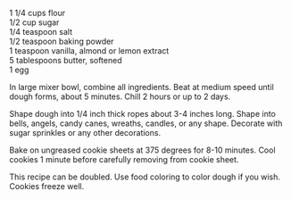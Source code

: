 ---
---

1 1/4 cups flour  
1/2 cup sugar  
1/4 teaspoon salt  
1/2 teaspoon baking powder  
1 teaspoon vanilla, almond or lemon extract  
5 tablespoons butter, softened  
1 egg  

In large mixer bowl, combine all ingredients. Beat at medium speed until dough forms, about 5 
minutes. Chill 2 hours or up to 2 days. 

Shape dough into 1/4 inch thick ropes about 3-4 inches long. Shape into bells, angels, candy 
canes, wreaths, candles, or any shape. Decorate with sugar sprinkles or any other decorations. 

Bake on ungreased cookie sheets at 375 degrees for 8-10 minutes. Cool cookies 1 minute 
before carefully removing from cookie sheet. 

This recipe can be doubled. Use food coloring to color dough if you wish. Cookies freeze well.
